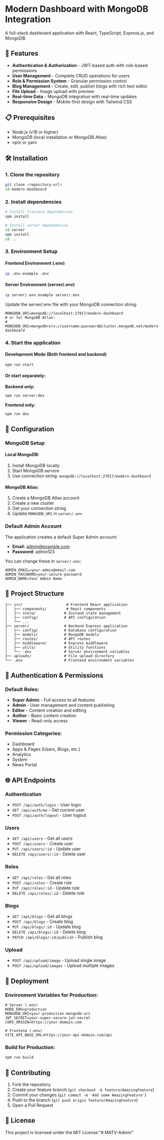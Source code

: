# Modern Dashboard with MongoDB Integration

A full-stack dashboard application with React, TypeScript, Express.js, and MongoDB.

## 🚀 Features

- **Authentication & Authorization** - JWT-based auth with role-based permissions
- **User Management** - Complete CRUD operations for users
- **Role & Permission System** - Granular permission control
- **Blog Management** - Create, edit, publish blogs with rich text editor
- **File Upload** - Image upload with preview
- **Real-time Data** - MongoDB integration with real-time updates
- **Responsive Design** - Mobile-first design with Tailwind CSS

## 📋 Prerequisites

- Node.js (v18 or higher)
- MongoDB (local installation or MongoDB Atlas)
- npm or yarn

## 🛠️ Installation

### 1. Clone the repository
```bash
git clone <repository-url>
cd modern-dashboard
```

### 2. Install dependencies
```bash
# Install frontend dependencies
npm install

# Install server dependencies
cd server
npm install
cd ..
```

### 3. Environment Setup

#### Frontend Environment (.env)
```bash
cp .env.example .env
```

#### Server Environment (server/.env)
```bash
cp server/.env.example server/.env
```

Update the server/.env file with your MongoDB connection string:
```env
MONGODB_URI=mongodb://localhost:27017/modern-dashboard
# or for MongoDB Atlas:
# MONGODB_URI=mongodb+srv://username:password@cluster.mongodb.net/modern-dashboard
```

### 4. Start the application

#### Development Mode (Both frontend and backend)
```bash
npm run start
```

#### Or start separately:

**Backend only:**
```bash
npm run server:dev
```

**Frontend only:**
```bash
npm run dev
```

## 🔧 Configuration

### MongoDB Setup

#### Local MongoDB:
1. Install MongoDB locally
2. Start MongoDB service
3. Use connection string: `mongodb://localhost:27017/modern-dashboard`

#### MongoDB Atlas:
1. Create a MongoDB Atlas account
2. Create a new cluster
3. Get your connection string
4. Update `MONGODB_URI` in `server/.env`

### Default Admin Account

The application creates a default Super Admin account:
- **Email:** admin@example.com
- **Password:** admin123

You can change these in `server/.env`:
```env
ADMIN_EMAIL=your-admin@email.com
ADMIN_PASSWORD=your-secure-password
ADMIN_NAME=Your Admin Name
```

## 📁 Project Structure

```
├── src/                    # Frontend React application
│   ├── components/         # React components
│   ├── store/             # Zustand state management
│   ├── config/            # API configuration
│   └── ...
├── server/                # Backend Express application
│   ├── config/            # Database configuration
│   ├── models/            # MongoDB models
│   ├── routes/            # API routes
│   ├── middleware/        # Express middleware
│   ├── utils/             # Utility functions
│   └── .env               # Server environment variables
├── uploads/               # File upload directory
└── .env                   # Frontend environment variables
```

## 🔐 Authentication & Permissions

### Default Roles:
- **Super Admin** - Full access to all features
- **Admin** - User management and content publishing
- **Editor** - Content creation and editing
- **Author** - Basic content creation
- **Viewer** - Read-only access

### Permission Categories:
- Dashboard
- Apps & Pages (Users, Blogs, etc.)
- Analytics
- System
- News Portal

## 🌐 API Endpoints

### Authentication
- `POST /api/auth/login` - User login
- `GET /api/auth/me` - Get current user
- `POST /api/auth/logout` - User logout

### Users
- `GET /api/users` - Get all users
- `POST /api/users` - Create user
- `PUT /api/users/:id` - Update user
- `DELETE /api/users/:id` - Delete user

### Roles
- `GET /api/roles` - Get all roles
- `POST /api/roles` - Create role
- `PUT /api/roles/:id` - Update role
- `DELETE /api/roles/:id` - Delete role

### Blogs
- `GET /api/blogs` - Get all blogs
- `POST /api/blogs` - Create blog
- `PUT /api/blogs/:id` - Update blog
- `DELETE /api/blogs/:id` - Delete blog
- `PATCH /api/blogs/:id/publish` - Publish blog

### Upload
- `POST /api/upload/image` - Upload single image
- `POST /api/upload/images` - Upload multiple images

## 🚀 Deployment

### Environment Variables for Production:
```env
# Server (.env)
NODE_ENV=production
MONGODB_URI=your-production-mongodb-uri
JWT_SECRET=your-super-secure-jwt-secret
CORS_ORIGIN=https://your-domain.com

# Frontend (.env)
VITE_API_BASE_URL=https://your-api-domain.com/api
```

### Build for Production:
```bash
npm run build
```

## 🤝 Contributing

1. Fork the repository
2. Create your feature branch (`git checkout -b feature/AmazingFeature`)
3. Commit your changes (`git commit -m 'Add some AmazingFeature'`)
4. Push to the branch (`git push origin feature/AmazingFeature`)
5. Open a Pull Request

## 📝 License

This project is licensed under the MIT License."# MATV-Admin" 
